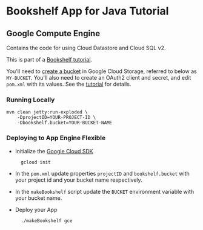 # Bookshelf App for Java Tutorial
## Google Compute Engine

Contains the code for using Cloud Datastore and Cloud SQL v2.

This is part of a [Bookshelf tutorial][tutorial].

You'll need to [create a bucket][create-bucket] in Google Cloud Storage,
referred to below as `MY-BUCKET`. You'll also need to create an OAuth2 client
and secret, and edit `pom.xml` with its values. See the [tutorial][tutorial] for
details.

### Running Locally

    mvn clean jetty:run-exploded \
        -DprojectID=YOUR-PROJECT-ID \
        -Dbookshelf.bucket=YOUR-BUCKET-NAME

### Deploying to App Engine Flexible

* Initialize the [Google Cloud SDK][cloud_sdk]

        gcloud init

* In the `pom.xml` update properties `projectID` and `bookshelf.bucket` with
  your project id and your bucket name respectively.

* In the `makeBookshelf` script update the `BUCKET` environment variable
  with your bucket name.

* Deploy your App

        ./makeBookshelf gce

[cloud_sdk]: https://cloud.google.com/sdk/
[tutorial]: https://cloud.google.com/java/getting-started/tutorial-app
[create-bucket]: https://cloud.google.com/storage/docs/creating-buckets#storage-create-bucket-console

